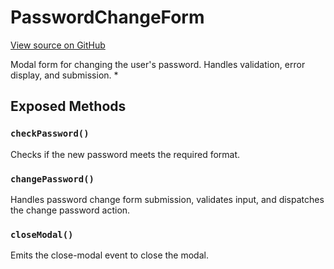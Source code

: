 # PasswordChangeForm

[View source on GitHub](https://github.com/DestillApp/main/blob/main/frontend/src/components/PasswordChangeForm.vue)

Modal form for changing the user's password. Handles validation, error display, and submission.
 *

## Exposed Methods

### `checkPassword()`
Checks if the new password meets the required format.

### `changePassword()`
Handles password change form submission, validates input, and dispatches the change password action.

### `closeModal()`
Emits the close-modal event to close the modal.
